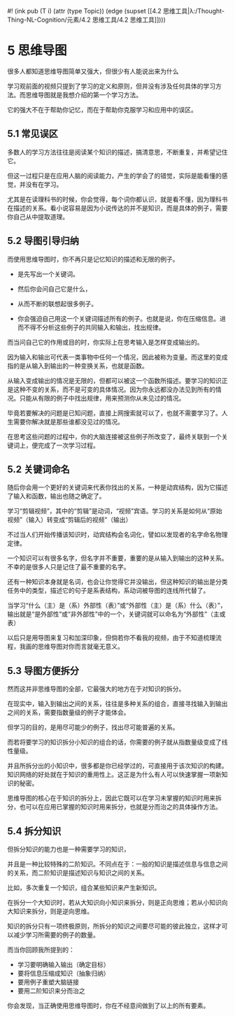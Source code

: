 #! (ink pub (T i) (attr (type Topic)) (edge (supset [[4.2 思维工具|λ:/Thought-Thing-NL-Cognition/元素/4.2 思维工具/4.2 思维工具]])))


# 5 思维导图

很多人都知道思维导图简单又强大，但很少有人能说出来为什么

学习观前面的视频只提到了学习的定义和原则，但并没有涉及任何具体的学习方法。而思维导图就是我想介绍的第一个学习方法。

它的强大不在于帮助你记忆，而在于帮助你克服学习和应用中的误区。

## 5.1 常见误区

多数人的学习方法往往是阅读某个知识的描述，搞清意思，不断重复，并希望记住它。

但这一过程只是在应用人脑的阅读能力，产生的学会了的错觉，实际是能看懂的感觉，并没有在学习。

尤其是在读理科书的时候，你会觉得，每个词你都认识，就是看不懂，因为理科书在描述的关系。看小说容易是因为小说传达的并不是知识，而是具体的例子，需要你自己从中提取道理。

## 5.2 导图引导归纳

而使用思维导图时，你不再只是记忆知识的描述和无限的例子。

-   是先写出一个关键词。
    
-   然后你会问自己它是什么，
    
-   从而不断的联想起很多例子。
    
-   你会强迫自己用这一个关键词描述所有的例子。也就是说，你在压缩信息。进而不得不分析这些例子的共同输入和输出，找出规律。
    

而当问自己它的作用或目的时，你实际上在思考输入是怎样变成输出的。

因为输入和输出可代表一类事物中任何一个情况，因此被称为变量。而这里的变成指的是从输入到输出的一种变换关系，也就是函数。

从输入变成输出的情况是无限的，但都可以被这一个函数所描述。要学习的知识正是这种不变的关系，而不是可变的具体情况。因为你永远都没办法见到所有的情况。只能从有限的例子中找出规律，用来预测你从未见过的情况。

毕竟若要解决的问题是已知问题，直接上网搜索就可以了，也就不需要学习了。人生需要你解决就是那些谁都没见过的情况。

在思考这些问题的过程中，你的大脑连接被这些例子所改变了，最终关联到一个关键词上，便完成了一次学习过程。

## 5.2 关键词命名

随后你会用一个更好的关键词来代表你找出的关系，一种是动宾结构，因为它描述了输入和函数，输出也随之确定了。

学习“剪辑视频”，其中的“剪辑”是动词，“视频”宾语。学习的关系是如何从“原始视频”（输入）转变成“剪辑后的视频”（输出）

不过当人们开始传播该知识时，动宾结构会名词化，譬如以发现者的名字命名物理定律。

一个知识可以有很多名字，但名字并不重要，重要的是从输入到输出的这种关系。不幸的是很多人只是记住了最不重要的名字。

还有一种知识本身就是名词，也会让你觉得它并没输出，但这种知识的输出是分类任务中的类型，描述它的句子是系表结构，系动词被导图的连线所代替了。

当学习“什么（主）是（系）外部性（表）”或“外部性（主）是（系）什么（表）”，输出就是“是外部性”或“非外部性”中的一个，关键词就可以命名为“外部性”（主或表）

以后只是用导图来复习和加深印象，但倘若你不看我的视频，由于不知道梳理流程，我画的思维导图对你而言就毫无意义。

## 5.3 导图方便拆分

然而这并非思维导图的全部，它最强大的地方在于对知识的拆分。

在现实中，输入到输出之间的关系，往往是多种关系的组合，直接寻找输入到输出之间的关系，需要指数量级的例子才能体会。

但学习的目的，是用尽可能少的例子，找出尽可能普遍的关系。

而若将要学习的知识拆分小知识的组合的话，你需要的例子就从指数量级变成了线性量级。

并且所拆分出的小知识中，很多都是你已经学过的，可直接用于该次知识的构建。知识网络的好处就在于知识的重用性上。这正是为什么有人可以快速掌握一项新知识的秘密。

思维导图的核心在于知识的拆分上，因此它既可以在学习未掌握的知识时用来拆分，也可以在应用已掌握的知识时用来拆分，也就是分而治之的具体操作方法。

## 5.4 拆分知识

但拆分知识的能力也是一种需要学习的知识，

并且是一种比较特殊的二阶知识。不同点在于：一般的知识是描述信息与信息之间的关系，而二阶知识是描述知识与知识之间的关系。

比如，多次重复一个知识，组合某些知识来产生新知识。

在拆分一个大知识时，若从大知识向小知识来拆分，则是正向思维；若从小知识向大知识来拆分，则是逆向思维。

知识的拆分只有一项终极原则，所拆分的知识之间要尽可能的彼此独立，这样才可以减少学习所需要的例子的数量。

而当你回顾我所提到的：

-   学习要明确输入输出（确定目标）
-   要将信息压缩成知识（抽象归纳）
-   要用例子重塑大脑链接
-   要用二阶知识来分而治之

你会发现，当正确使用思维导图时，你在不经意间做到了以上的所有要素。